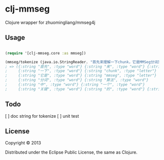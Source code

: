 # clj-mmseg

Clojure wrapper for zhuomingliang/mmseg4j

## Usage

```clojure

(require '[clj-mmseg.core :as mmseg])

(mmseg/tokenize (java.io.StringReader. "首先来理解一下chunk，它是MMSeg分词算法中一个关键的概念。") :complex)
; => ({:string "首先", :type "word"} {:string "来", :type "word"} {:string "理解", :type "word"}
;     {:string "一下", :type "word"} {:string "chunk", :type "letter"}
;     {:string "它是", :type "word"} {:string "mmseg", :type "letter"} 
;     {:string "分词", :type "word"} {:string "算法", :type "word"}
;     {:string "中", :type "word"} {:string "一个", :type "word"}
;     {:string "关键", :type "word"} {:string "的", :type "word"} {:string "概念", :type "word"})

```

## Todo
[ ] doc string for tokenize
[ ] unit test

## License

Copyright © 2013 

Distributed under the Eclipse Public License, the same as Clojure.
